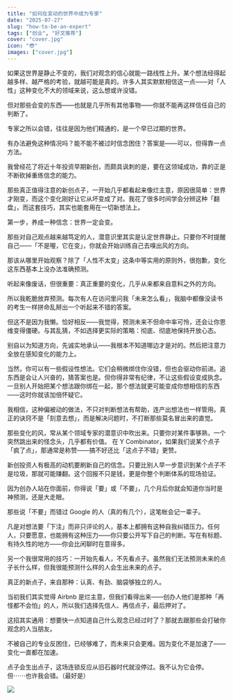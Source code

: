 ```yaml
---
title: "如何在变动的世界中成为专家"
date: "2025-07-27"
slug: "how-to-be-an-expert"
tags: ["创业", "好文推荐"]
cover: "cover.jpg"
icon: "😎"
images: ["cover.jpg"]
---
```

如果这世界是静止不变的，我们对观念的信心就能一路线性上升。某个想法经得起越多样、越严格的考验，就越可能是真的。许多人其实默默相信这一点——对「人性」这种变化不大的领域来说，这么想或许没错。



但对那些会变的东西——也就是几乎所有其他事物——你就不能再这样信任自己的判断了。



专家之所以会错，往往是因为他们精通的，是一个早已过期的世界。



有办法避免这种情况吗？能不能不被过时信念困住？答案是——可以，但得靠一点方法。



我曾经花了将近十年投资早期新创，而颇具讽刺的是，要在这领域成功，靠的正是不断砍掉重练信念的能力。



那些真正值得注意的新创点子，一开始几乎都看起来像烂主意，原因很简单：世界才刚变，而这个变化刚好让它从坏变成了对。我花了很多时间学会分辨这种「翻盘」，而这套技巧，其实也能套用在一切新想法上。



第一步，养成一种信念：世界一定会变。



那些对自己观点越来越笃定的人，潜意识里其实是认定世界静止。只要你不时提醒自己——「不是喔，它在变」，你就会开始训练自己去嗅出风的方向。



那该从哪里开始观察？除了「人性不太变」这条中等实用的原则外，很抱歉，变化这东西基本上没办法准确预测。



听起来像废话，但很重要：真正重要的变化，几乎从来都来自意料之外的方向。



所以我乾脆放弃预测。每次有人在访问里问我「未来怎么看」，我脑中都像没读书的考生一样拼命乱掰出一个听起来不错的答案。



但这不是因为我懒。恰好相反——我觉得，预测未来不但命中率可怜，还会让你思维变得僵硬。与其乱猜，不如选择更实际的策略：彻底、彻底地保持开放心态。



别自以为知道方向，先诚实地承认——我根本不知道哪边才是对的。然后把注意力全放在感知变化的能力上。



当然，你可以有一些假设性想法。它们会稍微绑住你没错，但也会驱动你前进。追东西是会让人兴奋的，猜答案也是。但你得非常有纪律，不让这些假设变成执念。
一旦别人开始把某个想法跟你绑在一起，那个想法就更可能变成你想相信的东西——这时你就该加倍怀疑它。



我相信，这种偏被动的做法，不只对判断想法有帮助，连产出想法也一样管用。真正的诀窍不是「刻意去想」，而是解决问题时，不打断那些莫名冒出来的直觉。



那些变化的风，常从某个领域专家的潜意识中吹出来。只要你对某件事够熟，一个突然跳出来的怪念头，几乎都有价值。
在 Y Combinator，如果我们说某个点子「疯了点」，那通常是称赞——搞不好还比「这点子不错」更赞。



新创投资人有极高的动机要刷新自己的信念。只要比别人早一步意识到某个点子不是垃圾，那就可能赚翻。这个回报不只是钱，更是你整个判断体系的现场验证。



因为创办人站在你面前，你得说「要」或「不要」，几个月后你就会知道你当时是神预测，还是大走眼。



那些说「不要」而错过 Google 的人（真的有几个），这笔帐会记一辈子。



凡是对想法要「下注」而非只评论的人，基本上都拥有这种自我纠错压力。任何人，只要愿意，也能拥有这种压力——你只要公开写下自己的判断。写在有标题、有持久性的地方——你会比闲聊时在意得多。



另一个我很常用的技巧：一开始先看人，不先看点子。虽然我们无法预测未来的点子长什么样，但我很能预测什么样的人会生出未来的点子。



真正的新点子，来自那种：认真、有劲、脑袋够独立的人。



当初我们其实觉得 Airbnb 是烂主意，但我们看得出来——创办人他们是那种「再怪都不会怕」的人，所以我们选择先信人、再信点子，最后押对了。



这招其实通用：想要快一点知道自己什么观念已经过时了？那就去跟那些会打破你观念的人当朋友。



不被自己的专业反困住，已经够难了，而未来只会更难。因为变化不是加速了——变化一直都在加速。



点子会生出点子，这场连锁反应从旧石器时代就没停过。我不认为它会停。
但⋯⋯也许我会错。（最好是）




![](https://prod-files-secure.s3.us-west-2.amazonaws.com/112d0858-5090-4d34-a606-b75eb8d65fd2/46476355-9cf3-4e99-9b7a-3531bc426380/1000202064.png?X-Amz-Algorithm=AWS4-HMAC-SHA256&X-Amz-Content-Sha256=UNSIGNED-PAYLOAD&X-Amz-Credential=ASIAZI2LB4662KMXJ5OI%2F20250829%2Fus-west-2%2Fs3%2Faws4_request&X-Amz-Date=20250829T054419Z&X-Amz-Expires=3600&X-Amz-Security-Token=IQoJb3JpZ2luX2VjEF0aCXVzLXdlc3QtMiJIMEYCIQDxqWHVqQ4IriMim6jpgBQzYCEEn7j0J7cN9NQ%2F35jvxAIhAMyQoFW9rqRr3l%2FHKs%2F96uwXB6Nf0jMrmoFTebrqHuEGKogECLb%2F%2F%2F%2F%2F%2F%2F%2F%2F%2FwEQABoMNjM3NDIzMTgzODA1IgzT32CvczL2eP7j8ekq3APX51byBSplB65tNtWnmRN2IB3x0T%2FHSrwKfV45aw%2Bl%2FWnMsIgtbcEevb3r25OSmIHHT6B7cn11XWv3v%2FyaHWgPRFQqXIpM2VS1pe%2BQDK%2BPeDyqiu0ArjQFXXn3IH5JECGfDvn2AwFX9srixJIkXC6O9hv9f4kcPqmcIhofxj9O%2BOVP%2BI8xgA1M1csho%2BHg6gABUKQ%2BIEgFY8R%2FJ2bcSuVTe6RSB0cvhkUN0F1eJVUcOWltnuMpN8Z0QOMzyYOKrNWp3iwY5QOitQctftjKOkQSR2yiVs5iuzT%2Fj1BMSB7txHUbjpXtahwpBtrgmXA1c9kZglXZVHxcCvN8fPiqMgb3BRtjgGWCx8wMKmxYul%2F6g83QtjrDtx5l4JCDydXTsPHP4MIyiXO%2F0AdrIzzLQOwBwAZoyte67TG%2F4H5POAgx2eXnSjuuAFMH0PzaxgEYOKgZnZtb0gx%2B7zquVRy5sew24S6q865fKzmvzoS2qijZ5RKGWGPeodxtD%2BbbrKIKYvmFFHWtb6Jkp7d8cYDUJEBiEbBaYjbv2MAvJrVKYYLkm1kNa1PiPGGTPlEF6bsh8svAkofR%2BFxzW7SHmJR9swsjAFaEvmmaDj%2BW2KkOgPGUutlanahGo6w%2F3BB4LzDA58TFBjqkAci6f3Fv7i1uBNE0ycpfIZ8xQYZRjplH%2B0QDPdT1cknIWNusDA%2BE2pcUQUlgcNRerbb0P10OF4fmMrEK0LMlYRPP2ASNebdkJegGpZNJliE7lmQqx368MlsFRjv5HoDkOM%2B%2FHhHnNj03wFE1iGrjQSIoTNcTZxs%2FlNz0CheNmlxRlOLqDanRG%2FS%2Bfgmwf9qbyozCzi6hBEoQtQn%2B%2FBpzKblyOfN6&X-Amz-Signature=64976cbe76fe95cc8c46ef9c8fe717211506a7bd7e4fc38da25eeb20e643df0a&X-Amz-SignedHeaders=host&x-amz-checksum-mode=ENABLED&x-id=GetObject)

